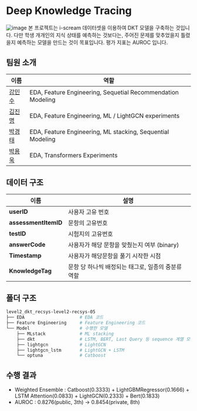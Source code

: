 # Deep Knowledge Tracing
![image](https://user-images.githubusercontent.com/86918832/215687919-97880ba0-346e-4edf-a4e1-c0088fdb186e.png)
본 프로젝트는 i-scream 데이터셋을 이용하여 DKT 모델을 구축하는 것입니다. 다만 학생 개개인의 지식 상태를 예측하는 것보다는, 주어진 문제를 맞추었을지 틀렸을지 예측하는 모델을 만드는 것이 목표입니다. 평가 지표는 AUROC 입니다.

## 팀원 소개
|이름|역할|
|----|---|
|[강민수](https://github.com/minsu0216)|EDA, Feature Engineering, Sequetial Recommendation Modeling|
|[김진명](https://github.com/tobe-honest)|EDA, Feature Engineering, ML / LightGCN experiments|
|[박경태](https://github.com/GT0122)|EDA, Feature Engineering, ML stacking, Sequential Modeling|
|[박용욱](https://github.com/oceanofglitta)|EDA, Transformers Experiments|

## 데이터 구조
| 이름 | 설명 |
| --- | --- |
| **userID** | 사용자 고유 번호  |
| **assessmentItemID** | 문항의 고유번호 |
| **testID** |  시험지의 고유번호 |
| **answerCode** | 사용자가 해당 문항을 맞췄는지 여부 (binary) |
| **Timestamp** | 사용자가 해당문항을 풀기 시작한 시점 |
| **KnowledgeTag** | 문항 당 하나씩 배정되는 태그로, 일종의 중분류 역할 |

## 폴더 구조
```bash
level2_dkt_recsys-level2-recsys-05
├── EDA                     # EDA 코드 
├── Feature Engineering     # Feature Engineering 코드
└── Model                   # 수행한 모델 
    ├── MLstack             # ML stacking
    ├── dkt                 # LSTM, BERT, Last Query 등 sequence 계열 모델
    ├── lightgcn            # LightGCN
    ├── lightgcn_lstm       # LightGCN + LSTM
    └── optuna              # Catboost
```

## 수행 결과
- Weighted Ensemble : Catboost(0.3333) + LightGBMRegressor(0.1666) + LSTM Attention(0.0833) + LightGCN(0.2333) + Bert(0.1833)  
- AUROC : 0.8276(public, 3th) -> 0.8454(private, 8th)
